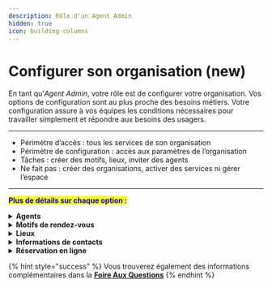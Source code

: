 ```yaml
---
description: Rôle d'un Agent Admin
hidden: true
icon: building-columns
---
```


# Configurer son organisation (new)

En tant qu’_Agent Admin_, votre rôle est de configurer votre organisation. Vos options de configuration sont au plus proche des besoins métiers. Votre configuration assure à vos équipes les conditions nécessaires pour travailler simplement et répondre aux besoins des usagers.

***

* Périmètre d’accès : tous les services de son organisation&#x20;
* Périmètre de configuration : accès aux paramètres de l’organisation
* Tâches : créer des motifs, lieux, inviter des agents&#x20;
* Ne fait pas : créer des organisations, activer des services ni gérer l’espace

***

<mark style="color:blue;">**Plus de détails sur chaque option :**</mark>&#x20;

<details>

<summary><strong>Agents</strong></summary>

Vous pouvez ouvrir des accès aux agents de votre administration. Les agents pourront alors disposer d'un compte RDV Service Public on se connectant via un email et un mot de passe ou en utilisant [ProConnect](https://www.proconnect.gouv.fr).&#x20;

Vous trouverez des options de configurations organisées en 2 étapes :&#x20;

***

#### Niveau de permissions

Lors de l’invitation d’un agent, vous devez définir son niveau de permission :&#x20;

**Basique**\
Ce niveau permet à l’agent de :

* Gérer ses propres plages d’ouverture, indisponibilités et rendez-vous ;
* Gérer les rendez-vous des agents appartenant au **même service**.

{% hint style="warning" %}
**L’agent basique n’a pas accès au menu&#x20;**_**Configuration**_**, et ne peut donc pas modifier les paramètres de l’organisation.**
{% endhint %}

**Administrateur**\
Ce niveau donne à l’agent des droits étendus :

* Accès à l’agenda **de tous les agents** de l’organisation, quel que soit leur service ;
* Possibilité de modifier les plages d’ouverture, les indisponibilités et les rendez-vous de tous les agents ;
*   Accès au menu _**Configuration**_, lui permettant de :

    * Inviter d'autres agents ;
    * Créer et modifier des motifs de rendez-vous ;
    * Ajouter des lieux de permanences;&#x20;
    * Modifier les informations de l'organisation.



**Intervenant** \
Le statut intervenant fonctionne différemment des deux précédents :

* Il **n’est pas lié à une adresse e-mail** ;
* Sa création génère un **agenda autonome**, que vous pouvez nommer librement ;
* Cet agenda est ensuite **géré par les autres agents** de l’organisation.

Ce statut est idéal pour des **partenaires externes** effectuant des permanences ponctuelles dans votre structure. Bien qu’ils ne possèdent pas de compte **RDV Service Public**, les rendez-vous peuvent tout de même être pris sur cet agenda intervenant.

***

#### **Services**

Après avoir défini le niveau de droit et renseigné l’adresse e-mail ou un nom, vous devez l’associer au service auquel il est rattaché. Rattacher un agent à un service, c'est lui donner accès aux motifs et aux agendas agents associés à ce service.&#x20;

{% hint style="success" %}
**Il est possible de rattacher un agent à plusieurs services**.
{% endhint %}

{% hint style="danger" %}
**Une fois cette étape validée, il ne sera plus possible de modifier les services associés à l’agent.**
{% endhint %}

Si un changement est nécessaire :

* Contactez l’**Administrateur d'Espace** de votre compte **RDV Service Public** ;
* Ou supprimez l’agent concerné, puis recommencez l’invitation avec les bons paramètres.

***

</details>

<details>

<summary><strong>Motifs de rendez-vous</strong></summary>

Le motif est la raison du rendez-vous. Il permet de catégoriser les prises de rendez-vous, d’informer l’agent sur le contenu attendu et d’affiner les options (présentiel, téléphone, visio, option de prise de rendez-vous en ligne).&#x20;

Vous trouverez des options de configurations organisées sous 3 onglets :&#x20;

***

#### **Information générale**&#x20;

Un motif est avant tout un objet de rendez-vous qui se configure par un nom, une durée par défaut, un type et un service associé.&#x20;

{% hint style="success" %}
**Vos motifs seront accessibles par les agents des services associés**
{% endhint %}

Les agents pourront créer des plages de disponibilités avec des motifs configurés et ainsi faciliter la recherche de créneaux dans votre organisation et planifier des rendez-vous.

Si vous souhaitez proposer plusieurs modalités de rendez-vous (sur place, par téléphone, par visioconférence ou à domicile) ou plusieurs durée par défaut (30 minutes ou 60 minutes) pour un même motif, il sera nécessaire de dupliquer et créer plusieurs motifs.&#x20;

***

#### **Réservation en ligne**&#x20;

Un motif peut-être ouvert ou non à la prise de rendez-vous en ligne. Vous pouvez sélectionner cette option depuis l'onglet _**réservation en ligne**_ de l'écran de configuration des motifs. Vous devez cocher la case _ouvert aux usagers_.&#x20;

{% hint style="success" %}
**Une pastille&#x20;**_**en ligne**_**&#x20;s'affichera pour chaque motif.**&#x20;
{% endhint %}

Dès lors que vous ouvrez la prise de rendez-vous en ligne pour un motif, vous accéderez à des options de configurations supplémentaires liées au **délais minimum et maximum de réservation**. En configurant ces options, vous pouvez limiter la visibilités des disponibilités des plages de disponibilités des agents dans le parcours de prise de rendez-vous en ligne.

Aussi, vous pouvez offrir la possibilité à vos usagers de **modifier leur créneau de rendez-vous en autonomie**. Un bouton déplacer le RDV s'affichera depuis leur récapitulatif de rendez-vous accessible depuis les notifications email et SMS.&#x20;



Si votre organisation est dispose d'un **Dispositif de Recueil**, vous pouvez également raccorder vos disponibilités au moteur [France Titres](https://rendezvouspasseport.ants.gouv.fr/) (ANTS).&#x20;

Un menu déroulant intitulé _**catégorie**_ vous permet de sélectionner le motif du rendez-vous (CNI, Passeport ou CNI + Passeport). Une fois la catégorie choisie et les modifications enregistrées, les administrés pourront prendre rendez-vous directement via le moteur France Titres.

{% hint style="warning" %}
**Cette fonctionnalité est disponible uniquement si votre organisation dispose d’un Dispositif de Recueil (DR). Elle est activée lors de la création de votre compte. Si ce n’est pas le cas, n’hésitez pas à contacter notre équipe pour en demander l’activation.**
{% endhint %}

***

#### **Instruction et notification**

Vous pouvez personnaliser des instructions de rendez-vous, motif par motif. Vous pouvez personnaliser ces instructions depuis l'onglet _**notification et instruction.**_&#x20;

Cette fonctionnalité permet de faire afficher ces instructions :&#x20;

* **Avant le rendez-vous** : dans le parcours en ligne, avant qu'un usager sélectionne un créneau

- **Après le rendez-vous** : dans l'écran de confirmation du rendez-vous ainsi que dans la notification SMS, via l'URL _info/annulation_ et dans la notification email, via le champ _information supplémentaires_

</details>

<details>

<summary><strong>Lieux</strong></summary>

Les lieux permettent d'associer les disponiblités des plages d'ouvertures des agents à des adresses de rendez-vous.&#x20;

{% hint style="success" %}
**L'adresse du rendez-vous est communiquée dans chaque notification SMS et emails**
{% endhint %}

Vous pouvez créer **autant de lieux que nécessaire** pour votre organisation. Cette fonctionnalité vous permet d’ajouter des lieux **supplémentaires**, en plus du **lieu principal** déjà défini lors de la création de votre compte.&#x20;

Cela est particulièrement utile si :

* Vos agents sont en **itinérance** ;
* Vous disposez de **plusieurs points d’accueil** pour les usagers.

Une fois les lieux créés, les agents pourront **associer leurs plages d’ouverture** aux différents lieux configurés.

</details>

<details>

<summary><strong>Informations de contacts</strong></summary>

Cette fonctionnalité répond des usagers qui souhaitent facilement vous contacter en cas de besoin (difficultés à annuler son rendez-vous en autonomie, besoin d'informations complémentaires au rendez-vous, demande de modification de rendez-vous etc ...).&#x20;

Ces informations apparaîtront ainsi dans les récapitulatif de rendez-vous accessible depuis les notifications **email** ou **SMS.**&#x20;

</details>

<details>

<summary><strong>Réservation en ligne</strong></summary>

Cette fonctionnalité permet à vos usagers de planifier des rendez-vous en autonomie depuis leur ordinateur ou téléphone avec vos services.&#x20;

{% hint style="success" %}
**Cette fonctionnalité est désactivée par défaut. Vous pouvez l'activer motif par motif.**&#x20;
{% endhint %}

Pour permettre la **prise de rendez-vous en ligne**, deux conditions doivent être remplies :

1. Avoir créé un ou plusieurs **motifs de rendez-vous en ligne** ;
2. **Associer ces motifs** à des **plages d’ouverture**.

Une fois ces conditions remplies, rendez-vous dans le **menu&#x20;**_**Configuration**_, onglet _**Réservation en ligne**._\
Vous y trouverez un **lien URL unique** : c’est par ce lien que les usagers pourront prendre rendez-vous avec votre organisation.

Vous pouvez diffuser cet URL sur :

* Votre **site internet** ;
* Vos communications par **e-mail** ;
* Tout autre support destiné à informer les usagers.



</details>

{% hint style="success" %}
Vous trouverez également des informations complémentaires dans la [**Foire Aux Questions**](faq.md)
{% endhint %}

